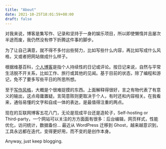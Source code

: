 ```yaml
---
title: "About"
date: 2021-10-25T18:01:59+08:00
draft: false
---
```


对我来说，博客是集写作、记录和坚持于一身的娱乐项目，所以即使懒惰并且屡次半途而废，我仍然没有停下折腾这件事的脚步。

为了让自己满意，就不得不多付出些努力，比如写些什么内容，再比如写成什么风格，又或者把网站做成什么样子。

根据维基百科，[个人博客](https://zh.wikipedia.org/wiki/%E7%B6%B2%E8%AA%8C#%E7%A7%8D%E7%B1%BB)是指个人持续性的日记或评论。按日记来说，自然与平常生活脱不开关系，比如工作、旅行或其他的见闻。基于目前的状态，除了编程和游记，免不了要多写些平日的所思所想。

至于[写作风格](https://zh.wikipedia.org/wiki/%E5%86%99%E4%BD%9C%E9%A3%8E%E6%A0%BC)，大概是个很难捉摸的东西。上面解释得很好，言之有物代表了有意义的输出，这点毋庸置疑。言简意赅则更取决于个人，有时还和内容相关。在我看来，通俗易懂的文字和自成一体的表达，是最值得注重的两点。

现在的互联网博客五花八门，无论是现成平台还是造轮子，Self-hosting or Third-party，一个网站可以关注的方方面面有很多：后台编辑，网页样式，性能优化，访问统计，数据备份... 最近从 WordPress 迁移到 Ghost，越来越意识到，工具永远都在迭代，变得更好用，而不变的是创作本身。

Anyway, just keep blogging.
